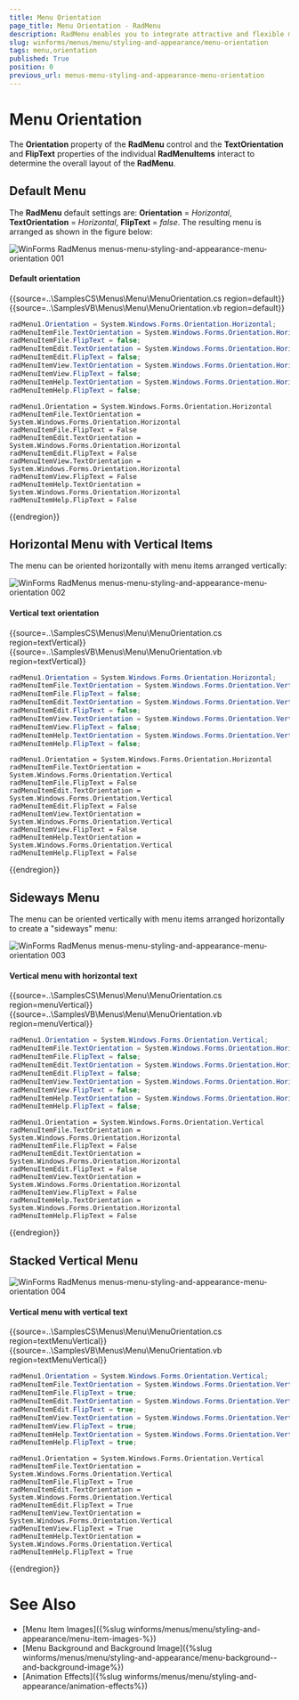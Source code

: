 ```yaml
---
title: Menu Orientation
page_title: Menu Orientation - RadMenu
description: RadMenu enables you to integrate attractive and flexible menus on Forms within your Windows applications.
slug: winforms/menus/menu/styling-and-appearance/menu-orientation
tags: menu,orientation
published: True
position: 0
previous_url: menus-menu-styling-and-appearance-menu-orientation
---
```


# Menu Orientation

The __Orientation__ property of the **RadMenu** control and the __TextOrientation__ and __FlipText__ properties of the individual **RadMenuItems** interact to determine the overall layout of the **RadMenu**.

## Default Menu

The __RadMenu__ default settings are: __Orientation__ = *Horizontal*, __TextOrientation__ = *Horizontal*, __FlipText__ = *false*. The resulting menu is arranged as shown in the figure below:

![WinForms RadMenus menus-menu-styling-and-appearance-menu-orientation 001](images/menus-menu-styling-and-appearance-menu-orientation001.png)

#### Default orientation

{{source=..\SamplesCS\Menus\Menu\MenuOrientation.cs region=default}} 
{{source=..\SamplesVB\Menus\Menu\MenuOrientation.vb region=default}} 

````C#
radMenu1.Orientation = System.Windows.Forms.Orientation.Horizontal;
radMenuItemFile.TextOrientation = System.Windows.Forms.Orientation.Horizontal;
radMenuItemFile.FlipText = false;
radMenuItemEdit.TextOrientation = System.Windows.Forms.Orientation.Horizontal;
radMenuItemEdit.FlipText = false;
radMenuItemView.TextOrientation = System.Windows.Forms.Orientation.Horizontal;
radMenuItemView.FlipText = false;
radMenuItemHelp.TextOrientation = System.Windows.Forms.Orientation.Horizontal;
radMenuItemHelp.FlipText = false;

````
````VB.NET
radMenu1.Orientation = System.Windows.Forms.Orientation.Horizontal
radMenuItemFile.TextOrientation = System.Windows.Forms.Orientation.Horizontal
radMenuItemFile.FlipText = False
radMenuItemEdit.TextOrientation = System.Windows.Forms.Orientation.Horizontal
radMenuItemEdit.FlipText = False
radMenuItemView.TextOrientation = System.Windows.Forms.Orientation.Horizontal
radMenuItemView.FlipText = False
radMenuItemHelp.TextOrientation = System.Windows.Forms.Orientation.Horizontal
radMenuItemHelp.FlipText = False

````

{{endregion}} 

## Horizontal Menu with Vertical Items

The menu can be oriented horizontally with menu items arranged vertically:

![WinForms RadMenus menus-menu-styling-and-appearance-menu-orientation 002](images/menus-menu-styling-and-appearance-menu-orientation002.png)

#### Vertical text orientation

{{source=..\SamplesCS\Menus\Menu\MenuOrientation.cs region=textVertical}} 
{{source=..\SamplesVB\Menus\Menu\MenuOrientation.vb region=textVertical}} 

````C#
radMenu1.Orientation = System.Windows.Forms.Orientation.Horizontal;
radMenuItemFile.TextOrientation = System.Windows.Forms.Orientation.Vertical;
radMenuItemFile.FlipText = false;
radMenuItemEdit.TextOrientation = System.Windows.Forms.Orientation.Vertical;
radMenuItemEdit.FlipText = false;
radMenuItemView.TextOrientation = System.Windows.Forms.Orientation.Vertical;
radMenuItemView.FlipText = false;
radMenuItemHelp.TextOrientation = System.Windows.Forms.Orientation.Vertical;
radMenuItemHelp.FlipText = false;

````
````VB.NET
radMenu1.Orientation = System.Windows.Forms.Orientation.Horizontal
radMenuItemFile.TextOrientation = System.Windows.Forms.Orientation.Vertical
radMenuItemFile.FlipText = False
radMenuItemEdit.TextOrientation = System.Windows.Forms.Orientation.Vertical
radMenuItemEdit.FlipText = False
radMenuItemView.TextOrientation = System.Windows.Forms.Orientation.Vertical
radMenuItemView.FlipText = False
radMenuItemHelp.TextOrientation = System.Windows.Forms.Orientation.Vertical
radMenuItemHelp.FlipText = False

````

{{endregion}} 

## Sideways Menu

The menu can be oriented vertically with menu items arranged horizontally to create a "sideways" menu:

![WinForms RadMenus menus-menu-styling-and-appearance-menu-orientation 003](images/menus-menu-styling-and-appearance-menu-orientation003.png)

#### Vertical menu with horizontal text

{{source=..\SamplesCS\Menus\Menu\MenuOrientation.cs region=menuVertical}} 
{{source=..\SamplesVB\Menus\Menu\MenuOrientation.vb region=menuVertical}} 

````C#
radMenu1.Orientation = System.Windows.Forms.Orientation.Vertical;
radMenuItemFile.TextOrientation = System.Windows.Forms.Orientation.Horizontal;
radMenuItemFile.FlipText = false;
radMenuItemEdit.TextOrientation = System.Windows.Forms.Orientation.Horizontal;
radMenuItemEdit.FlipText = false;
radMenuItemView.TextOrientation = System.Windows.Forms.Orientation.Horizontal;
radMenuItemView.FlipText = false;
radMenuItemHelp.TextOrientation = System.Windows.Forms.Orientation.Horizontal;
radMenuItemHelp.FlipText = false;

````
````VB.NET
radMenu1.Orientation = System.Windows.Forms.Orientation.Vertical
radMenuItemFile.TextOrientation = System.Windows.Forms.Orientation.Horizontal
radMenuItemFile.FlipText = False
radMenuItemEdit.TextOrientation = System.Windows.Forms.Orientation.Horizontal
radMenuItemEdit.FlipText = False
radMenuItemView.TextOrientation = System.Windows.Forms.Orientation.Horizontal
radMenuItemView.FlipText = False
radMenuItemHelp.TextOrientation = System.Windows.Forms.Orientation.Horizontal
radMenuItemHelp.FlipText = False

````

{{endregion}} 

## Stacked Vertical Menu

![WinForms RadMenus menus-menu-styling-and-appearance-menu-orientation 004](images/menus-menu-styling-and-appearance-menu-orientation004.png)

#### Vertical menu with vertical text

{{source=..\SamplesCS\Menus\Menu\MenuOrientation.cs region=textMenuVertical}} 
{{source=..\SamplesVB\Menus\Menu\MenuOrientation.vb region=textMenuVertical}} 

````C#
radMenu1.Orientation = System.Windows.Forms.Orientation.Vertical;
radMenuItemFile.TextOrientation = System.Windows.Forms.Orientation.Vertical;
radMenuItemFile.FlipText = true;
radMenuItemEdit.TextOrientation = System.Windows.Forms.Orientation.Vertical;
radMenuItemEdit.FlipText = true;
radMenuItemView.TextOrientation = System.Windows.Forms.Orientation.Vertical;
radMenuItemView.FlipText = true;
radMenuItemHelp.TextOrientation = System.Windows.Forms.Orientation.Vertical;
radMenuItemHelp.FlipText = true;

````
````VB.NET
radMenu1.Orientation = System.Windows.Forms.Orientation.Vertical
radMenuItemFile.TextOrientation = System.Windows.Forms.Orientation.Vertical
radMenuItemFile.FlipText = True
radMenuItemEdit.TextOrientation = System.Windows.Forms.Orientation.Vertical
radMenuItemEdit.FlipText = True
radMenuItemView.TextOrientation = System.Windows.Forms.Orientation.Vertical
radMenuItemView.FlipText = True
radMenuItemHelp.TextOrientation = System.Windows.Forms.Orientation.Vertical
radMenuItemHelp.FlipText = True

````

{{endregion}}

# See Also

* [Menu Item Images]({%slug winforms/menus/menu/styling-and-appearance/menu-item-images-%})	
* [Menu Background  and Background Image]({%slug winforms/menus/menu/styling-and-appearance/menu-background--and-background-image%})	
* [Animation Effects]({%slug winforms/menus/menu/styling-and-appearance/animation-effects%})		
